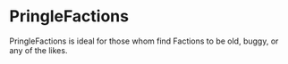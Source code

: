 PringleFactions
===============

PringleFactions is ideal for those whom find Factions to be old, buggy, or any of the likes.
